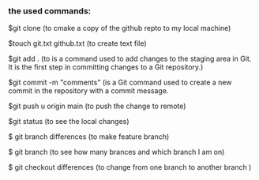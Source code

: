 
### the used commands:
$git clone (to cmake a copy of the github repto to my local machine)


$touch git.txt github.txt (to create text file)

$git add . (to is a command used to add changes to the staging area in Git. It is the first step in committing changes to a Git repository.)

$git commit -m "comments" (is a Git command used to create a new commit in the repository with a commit message. 

$git push u origin main (to push the change to remote)


$git status (to see the local changes)

$ git branch differences (to make feature branch)

$ git branch (to see how many brances and which branch I am on)

$ git checkout differences (to change from one branch to another branch )